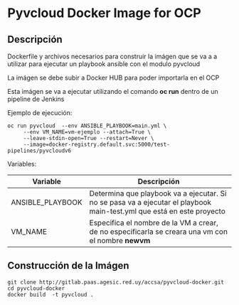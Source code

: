 # Pyvcloud Docker Image for OCP

## Descripción

Dockerfile y archivos necesarios para construir la imágen que se va a a utilizar
para ejecutar un playbook ansible con el modulo pyvcloud

La imágen se debe subir a Docker HUB para poder importarla en el OCP

Esta imágen se va a ejecutar utilizando el comando **oc run** dentro de un 
pipeline de Jenkins

Ejemplo de ejecución:

```
oc run pyvcloud  --env ANSIBLE_PLAYBOOK=main.yml \
     --env VM_NAME=vm-ejemplo --attach=True \
     --leave-stdin-open=True --restart=Never \
     --image=docker-registry.default.svc:5000/test-pipelines/pyvcloudv6
```
Variables:

| Variable | Descripción |
| -------- | -------- |
| ANSIBLE_PLAYBOOK   | Determina que playbook va a ejecutar. Si no se pasa va a ejecutar el playbook main-test.yml que está en este proyecto|
| VM_NAME   | Especifica el nombre de la VM a crear, de no especificarla se creara una vm con el nombre **newvm** |

## Construcción de la Imágen

```
git clone http://gitlab.paas.agesic.red.uy/accsa/pyvcloud-docker.git
cd pyvcloud-docker
docker build  -t pyvcloud .
```
